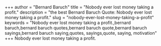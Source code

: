+++
author = "Bernard Baruch"
title = "Nobody ever lost money taking a profit."
description = "the best Bernard Baruch Quote: Nobody ever lost money taking a profit."
slug = "nobody-ever-lost-money-taking-a-profit"
keywords = "Nobody ever lost money taking a profit.,bernard baruch,bernard baruch quotes,bernard baruch quote,bernard baruch sayings,bernard baruch saying,quotes, sayings,quote, saying, motivation"
+++
Nobody ever lost money taking a profit.
